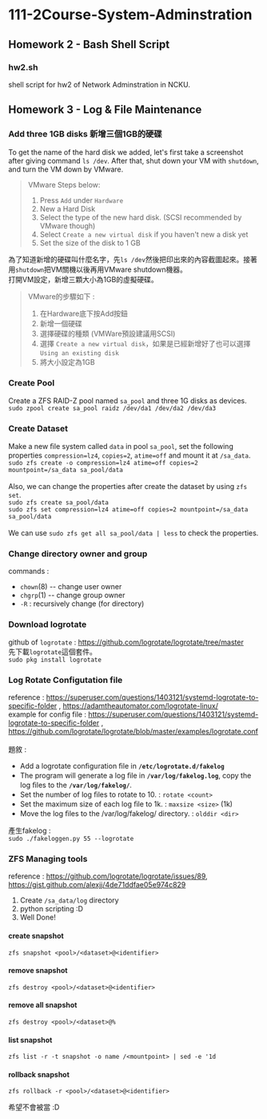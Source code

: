 # 111-2Course-System-Adminstration

## Homework 2 - Bash Shell Script
### hw2.sh
shell script for hw2 of Network Adminstration in NCKU.
## Homework 3 - Log & File Maintenance
### Add three 1GB disks 新增三個1GB的硬碟
To get the name of the hard disk we added, let's first take a screenshot after giving command `ls /dev`. After that, shut down your VM with `shutdown`, and turn the VM down by VMware.
> VMware Steps below: 
>   1) Press `Add` under `Hardware`
>   2) New a Hard Disk
>   3) Select the type of the new hard disk. (SCSI recommended by VMware though)
>   4) Select `Create a new virtual disk` if you haven't new a disk yet
>   5) Set the size of the disk to 1 GB

為了知道新增的硬碟叫什麼名字，先`ls /dev`然後把印出來的內容截圖起來。接著用`shutdown`把VM關機以後再用VMware shutdown機器。<br>
打開VM設定，新增三顆大小為1GB的虛擬硬碟。
> VMware的步驟如下 : 
>   1) 在Hardware底下按Add按鈕
>   2) 新增一個硬碟
>   3) 選擇硬碟的種類 (VMWare預設建議用SCSI)
>   4) 選擇 `Create a new virtual disk`，如果是已經新增好了也可以選擇`Using an existing disk`
>   5) 將大小設定為1GB

### Create Pool
Create a ZFS RAID-Z pool named `sa_pool` and three 1G disks as devices.<br>
`sudo zpool create sa_pool raidz /dev/da1 /dev/da2 /dev/da3`
### Create Dataset
Make a new ﬁle system called `data` in pool `sa_pool`, set the following properties `compression=lz4`, `copies=2`, `atime=off` and mount it at `/sa_data`.<br>
`sudo zfs create -o compression=lz4 atime=off copies=2 mountpoint=/sa_data sa_pool/data`<br><br>
Also, we can change the properties after create the dataset by using `zfs set`.<br>
`sudo zfs create sa_pool/data`<br>
`sudo zfs set compression=lz4 atime=off copies=2 mountpoint=/sa_data sa_pool/data`<br><br>
We can use `sudo zfs get all sa_pool/data | less` to check the properties.<br>
### Change directory owner and group
commands : <br>
- `chown`(8) -- change user owner
- `chgrp`(1) -- change group owner
- `-R` : recursively change (for directory)
### Download logrotate
github of `logrotate` : https://github.com/logrotate/logrotate/tree/master <br>
先下載`logrotate`這個套件。<br>
`sudo pkg install logrotate` <br>
### Log Rotate Configutation file
reference : https://superuser.com/questions/1403121/systemd-logrotate-to-specific-folder , https://adamtheautomator.com/logrotate-linux/<br>
example for config file : https://superuser.com/questions/1403121/systemd-logrotate-to-specific-folder , https://github.com/logrotate/logrotate/blob/master/examples/logrotate.conf <br><br>
題敘 : 
- Add a logrotate conﬁguration ﬁle in **`/etc/logrotate.d/fakelog`**
- The program will generate a log ﬁle in **`/var/log/fakelog.log`**, copy the log ﬁles to the **`/var/log/fakelog/`**.
- Set the number of log ﬁles to rotate to 10. : `rotate <count>`
- Set the maximum size of each log ﬁle to 1k. : `maxsize <size>` (1k)
- Move the log ﬁles to the /var/log/fakelog/ directory. : `olddir <dir>`

產生fakelog : <br>
`sudo ./fakeloggen.py 55 --logrotate`
### ZFS Managing tools
reference : https://github.com/logrotate/logrotate/issues/89, https://gist.github.com/alexjj/4de71ddfae05e974c829
1. Create `/sa_data/log` directory
2. python scripting :D
3. Well Done!
#### create snapshot
`zfs snapshot <pool>/<dataset>@<identifier>`
#### remove snapshot
`zfs destroy <pool>/<dataset>@<identifier>`
#### remove all snapshot
`zfs destroy <pool>/<dataset>@%`
#### list snapshot
`zfs list -r -t snapshot -o name /<mountpoint> | sed -e '1d`
#### rollback snapshot
`zfs rollback -r <pool>/<dataset>@<identifier>`




希望不會被當 :D
